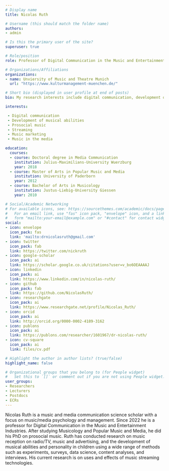 ```yaml
---
# Display name
title: Nicolas Ruth

# Username (this should match the folder name)
authors:
- admin

# Is this the primary user of the site?
superuser: true

# Role/position
role: Professor of Digital Communication in the Music and Entertainment Industries

# Organizations/Affiliations
organizations:
- name: Unviersity of Music and Theatre Munich
  url: "https://www.kulturmanagement-muenchen.de/"

# Short bio (displayed in user profile at end of posts)
bio: My research interests include digital communication, development of musical abilities and personality, streaming, music marketing and management, music in media, prosocial music.

interests:

 - Digital communication
 - Development of musical abilities
 - Prosocial music
 - Streaming
 - Music marketing
 - Music in the media

education:
  courses:
  - course: Doctoral degree in Media Communication
    institution: Julius-Maximilians-University Wuerzburg
    year: 2018
  - course: Master of Arts in Popular Music and Media
    institution: University of Paderborn
    year: 2012
  - course: Bachelor of Arts in Musicology
    institution: Justus-Liebig-University Giessen
    year: 2010

# Social/Academic Networking
# For available icons, see: https://sourcethemes.com/academic/docs/page-builder/#icons
#   For an email link, use "fas" icon pack, "envelope" icon, and a link in the
#   form "mailto:your-email@example.com" or "#contact" for contact widget.
social:
- icon: envelope
  icon_pack: fas
  link: 'mailto:drnicolasruth@gmail.com' 
- icon: twitter
  icon_pack: fab
  link: https://twitter.com/nickruth
- icon: google-scholar
  icon_pack: ai
  link: https://scholar.google.co.uk/citations?user=v_bo6OEAAAAJ 
- icon: linkedin
  icon_pack: ai
  link: https://www.linkedin.com/in/nicolas-ruth/
- icon: github
  icon_pack: fab
  link: https://github.com/NicolasRuth/
- icon: researchgate
  icon_pack: ai
  link: https://www.researchgate.net/profile/Nicolas_Ruth/
- icon: orcid
  icon_pack: ai
  link: http://orcid.org/0000-0002-4189-3162
- icon: publons
  icon_pack: ai
  link: https://publons.com/researcher/1601967/dr-nicolas-ruth/
- icon: cv-square
  icon_pack: ai
  link: files/cv.pdf

# Highlight the author in author lists? (true/false)
highlight_name: false

# Organizational groups that you belong to (for People widget)
#   Set this to `[]` or comment out if you are not using People widget.
user_groups:
- Researchers
- Lecturers
- Postdocs
- ECRs
---
```


Nicolas Ruth is a music and media communication science scholar with a focus on music/media psychology and management. Since 2022 he is a professor for Digital Communication in the Music and Entertainment Industries. After studying Musicology and Popular Music and Media, he did his PhD on prosocial music. Ruth has conducted research on music reception on radio/TV, music and advertising, and the development of musical abilities and personality in children using a wide range of methods such as experiments, surveys, data science, content analyses, and interviews. His current research is on uses and effects of music streaming technologies.
